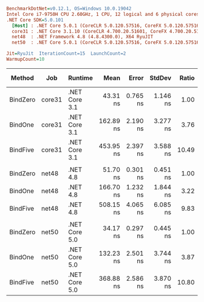 ``` ini

BenchmarkDotNet=v0.12.1, OS=Windows 10.0.19042
Intel Core i7-9750H CPU 2.60GHz, 1 CPU, 12 logical and 6 physical cores
.NET Core SDK=5.0.101
  [Host] : .NET Core 5.0.1 (CoreCLR 5.0.120.57516, CoreFX 5.0.120.57516), X64 RyuJIT
  core31 : .NET Core 3.1.10 (CoreCLR 4.700.20.51601, CoreFX 4.700.20.51901), X64 RyuJIT
  net48  : .NET Framework 4.8 (4.8.4300.0), X64 RyuJIT
  net50  : .NET Core 5.0.1 (CoreCLR 5.0.120.57516, CoreFX 5.0.120.57516), X64 RyuJIT

Jit=RyuJit  IterationCount=15  LaunchCount=2  
WarmupCount=10  

```
|   Method |    Job |       Runtime |      Mean |    Error |   StdDev | Ratio | RatioSD |  Gen 0 | Gen 1 | Gen 2 | Allocated |
|--------- |------- |-------------- |----------:|---------:|---------:|------:|--------:|-------:|------:|------:|----------:|
| BindZero | core31 | .NET Core 3.1 |  43.31 ns | 0.765 ns | 1.146 ns |  1.00 |    0.00 |      - |     - |     - |         - |
|  BindOne | core31 | .NET Core 3.1 | 162.89 ns | 2.190 ns | 3.277 ns |  3.76 |    0.07 | 0.0229 |     - |     - |     144 B |
| BindFive | core31 | .NET Core 3.1 | 453.95 ns | 2.397 ns | 3.588 ns | 10.49 |    0.28 | 0.0687 |     - |     - |     432 B |
|          |        |               |           |          |          |       |         |        |       |       |           |
| BindZero |  net48 |      .NET 4.8 |  51.70 ns | 0.301 ns | 0.451 ns |  1.00 |    0.00 |      - |     - |     - |         - |
|  BindOne |  net48 |      .NET 4.8 | 166.70 ns | 1.232 ns | 1.844 ns |  3.22 |    0.05 | 0.0253 |     - |     - |     160 B |
| BindFive |  net48 |      .NET 4.8 | 508.15 ns | 4.065 ns | 6.085 ns |  9.83 |    0.16 | 0.0706 |     - |     - |     449 B |
|          |        |               |           |          |          |       |         |        |       |       |           |
| BindZero |  net50 | .NET Core 5.0 |  34.17 ns | 0.297 ns | 0.445 ns |  1.00 |    0.00 |      - |     - |     - |         - |
|  BindOne |  net50 | .NET Core 5.0 | 132.23 ns | 2.501 ns | 3.744 ns |  3.87 |    0.13 | 0.0229 |     - |     - |     144 B |
| BindFive |  net50 | .NET Core 5.0 | 368.88 ns | 2.586 ns | 3.870 ns | 10.80 |    0.19 | 0.0687 |     - |     - |     432 B |
